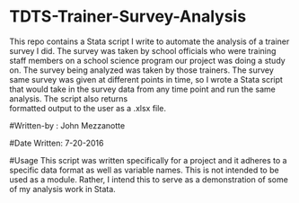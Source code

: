 # TDTS-Trainer-Survey-Analysis
This repo contains a Stata script I write to automate the analysis of a trainer survey I did. The survey was taken by 
school officials who were training staff members on a school science program our project was doing a study on. The survey 
being analyzed was taken by those trainers. The survey same survey was given at different points in time, so I wrote a 
Stata script that would take in the survey data from any time point and run the same analysis. The script also returns \
formatted output to the user as a .xlsx file. 

#Written-by : 
John Mezzanotte

#Date Written:
7-20-2016

#Usage 
This script was written specifically for a project and it adheres to a specific data format as well as variable names. This 
is not intended to be used as a module. Rather, I intend this to serve as a demonstration of some of my analysis work in 
Stata. 


